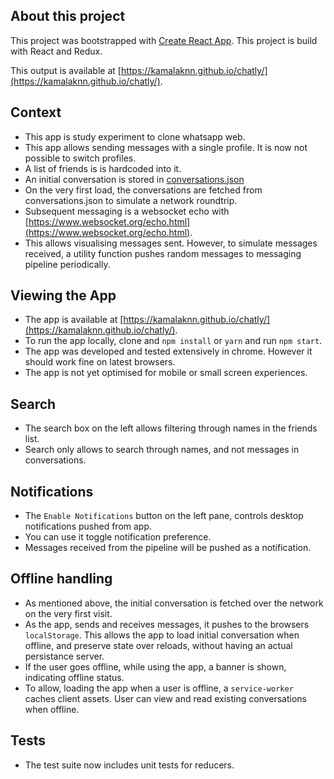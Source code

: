 ## About this project

This project was bootstrapped with [Create React App](https://github.com/facebookincubator/create-react-app). This project is build with React and Redux.

This output is available at [https://kamalaknn.github.io/chatly/](https://kamalaknn.github.io/chatly/).

## Context

 - This app is study experiment to clone whatsapp web.
 - This app allows sending messages with a single profile. It is now not possible to switch profiles.
 - A list of friends is is hardcoded into it.
 - An initial conversation is stored in [conversations.json](https://github.com/kamalaknn/chatly/blob/master/public/conversations.json)
 - On the very first load, the conversations are fetched from conversations.json to simulate a network roundtrip.
 - Subsequent messaging is a websocket echo with [https://www.websocket.org/echo.html](https://www.websocket.org/echo.html).
 - This allows visualising messages sent. However, to simulate messages received, a utility function pushes random messages to messaging pipeline periodically.

## Viewing the App

 - The app is available at [https://kamalaknn.github.io/chatly/](https://kamalaknn.github.io/chatly/).
 - To run the app locally, clone and `npm install` or `yarn` and run `npm start`.
 - The app was developed and tested extensively in chrome. However it should work fine on latest browsers.
 - The app is not yet optimised for mobile or small screen experiences.


## Search

 - The search box on the left allows filtering through names in the friends list.
 - Search only allows to search through names, and not messages in conversations.

## Notifications

 - The `Enable Notifications` button on the left pane, controls desktop notifications pushed from app.
 - You can use it toggle notification preference.
 - Messages received from the pipeline will be pushed as a notification.

## Offline handling

 - As mentioned above, the initial conversation is fetched over the network on the very first visit.
 - As the app, sends and receives messages, it pushes to the browsers `localStorage`. This allows the app to load initial conversation when offline, and preserve state over reloads, without having an actual persistance server.
 - If the user goes offline, while using the app, a banner is shown, indicating offline status.
 - To allow, loading the app when a user is offline, a `service-worker` caches client assets. User can view and read existing conversations when offline.

## Tests

 - The test suite now includes unit tests for reducers.
